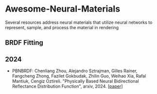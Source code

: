 # Awesome-Neural-Materials
Several resources address neural materials that utilize neural networks to represent, sample, and process the material in rendering

## BRDF Fitting

## 2024

- PBNBRDF: Chenliang Zhou, Alejandro Sztrajman, Gilles Rainer, Fangcheng Zhong, Fazilet Gokbudak, Zhilin Guo, Weihao Xia, Rafal Mantiuk, Cengiz Oztireli. "Physically Based Neural Bidirectional Reflectance Distribution Function", arxiv, 2024. [[paper]](https://arxiv.org/abs/2411.02347)


